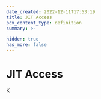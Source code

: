 ```yaml
---
date_created: 2022-12-11T17:53:19
title: JIT Access
pcx_content_type: definition
summary: >-

hidden: true
has_more: false
---
```


# JIT Access

K
